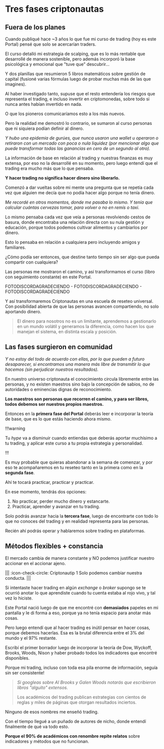 # Tres fases criptonautas

## Fuera de los planes

Cuando publiqué hace \~3 años lo que fue mi curso de trading (hoy es este Portal) pensé que solo se acercarían traders.

El curso detalló mi estrategia de scalping, que es lo más rentable que desarrollé de manera sostenible, pero además incorporó la base psicológica y emocional que "tuve que" descubrir...

Y dos planillas que resumieron 5 libros matemáticos sobre gestión de capital (fusioné varias fórmulas luego de probar muchas más de las que imagines).

Al haber investigado tanto, supuse que el resto entendería los riesgos que representa el trading, e incluso invertir en criptomonedas, sobre todo si nunca antes habían invertido en nada.

O que los pioneros comunicaríamos esto a los más nuevos.

Pero la realidad me demostró lo contrario, se sumaron al curso personas que ni siquiera podían definir al dinero.

_Y hubo una epidemia de gurúes, que nunca usaron una wallet u operaron o retiraron con un mercado con poca o nula liquidez (por mencionar algo que puede transformar todas las ganancias en cero de un segundo al otro)._

La información de base en relación al trading y nuestras finanzas es muy extensa, por eso no la desarrollé en su momento, pero luego entendí que el trading era mucho más que lo que pensaba.

**Y hacer trading no significa hacer dinero sino liberarlo.**

Comenzó a dar vueltas sobre mi mente una pregunta que se repetía cada vez que alguien me decía que no podía hacer algo porque no tenía dinero.

_Me recordé en otros momentos, donde me pasaba lo mismo. Y tenía que calcular cuántas cervezas tomar, para volver o no en remís o taxi._

Lo mismo pensaba cada vez que veía a personas revolviendo cestos de basura, donde encontraba una relación directa con su nula gestión y educación, porque todos podemos cultivar alimentos y cambiarlos por dinero.

Esto lo pensaba en relación a cualquiera pero incluyendo amigos y familiares.

¿Cómo podía ser entonces, que destine tanto tiempo sin ser algo que pueda compartir con cualquiera?

Las personas me mostraron el camino, y así transformamos el curso (libro con seguimiento constante) en este Portal.

FOTODISCORDAGRADECIENDO - FOTODISCORDAGRADECIENDO - FOTODISCORDAGRADECIENDO

Y así transformaremos Criptonautas en una escuela de reseteo universal. Con posibilidad abierta de que las personas avancen compartiendo, no solo aportando dinero.

> El dinero para nosotros no es un limitante, aprendemos a gestionarlo en un mundo volátil y generamos la diferencia, como hacen los que manejan el sistema, en distinta escala y posición.

## Las fases surgieron en comunidad

_Y no estoy del todo de acuerdo con ellas, por lo que pueden a futuro desaparecer, si encontramos una manera más libre de transmitir lo que hacemos (sin perjudicar nuestros resultados)._

En nuestro universo criptonauta el conocimiento circula libremente entre las personas, y no existen maestros sino bajo la concepción de sabios, no de autoridades o eminencias dignas de reconocimiento.

**Los maestros son personas que recorren el camino, y para ser libres, todos debemos ser nuestros propios maestros.**

Entonces en la **primera fase del Portal** deberás leer e incorporar la teoría de base, que es lo que estás haciendo ahora mismo.

!!!warning

Tu _hype_ va a disminuir cuando entiendas que deberás aportar muchísimo a tu trading, y aplicar este curso a tu propia estrategia y personalidad.

!!!

Es muy probable que quieras abandonar a la semana de comenzar, y por eso te acompañaremos en tu reseteo tanto en la primera como en la **segunda fase**.

Ahí te tocará practicar, practicar y practicar.

En ese momento, tendrás dos opciones:

1. No practicar, perder mucho dinero y estancarte.
2. Practicar, aprender y avanzar en tu trading.

Solo podrás avanzar hacia la **tercera fase**, luego de encontrarte con todo lo que no conoces del trading y en realidad representa para las personas.

Recién ahí podrás operar y hablaremos sobre trading en plataformas.

## Métodos flexibles + constancia

El mercado cambia de manera constante y NO podemos justificar nuestro accionar en el accionar ajeno.

||| :icon-check-circle: Criptonautip 1
Solo podemos cambiar nuestra conducta.
|||

Si intentaste hacer trading en algún _exchange_ o _broker_ supongo se te ocurrió anotar lo que aprendiste cuando tu cuenta estaba al rojo vivo, y tal vez lo hiciste.

Este Portal nació luego de que me encontré con **demasiados** papeles en mi pantalla y le di forma a eso, porque ya no tenía espacio para anotar más cosas.

Pero luego entendí que al hacer trading es inútil pensar en hacer cosas, porque debemos hacerlas. Esa es la brutal diferencia entre el 3% del mundo y el 97% restante.

Escribí el primer borrador luego de incorporar la teoría de Dow, Wyckoff, Brooks, Woods, Nison y haber probado todos los indicadores que encontré disponibles.

Porque mi trading, incluso con toda esa pila enorme de información, seguía sin ser consistente!

> _Si googleas sobre AI Brooks y Galen Woods notarás que escribieron libros "alguito" extensos._
>
> Los académicos del trading publican estrategias con cientos de reglas y miles de páginas que otorgan resultados inciertos.

Ninguno de esos nombres me enseñó trading.

Con el tiempo llegué a un puñado de autores de nicho, donde entendí finalmente de qué va todo esto.

**Porque el 90% de académicos con renombre repite relatos** sobre indicadores y métodos que no funcionan.

